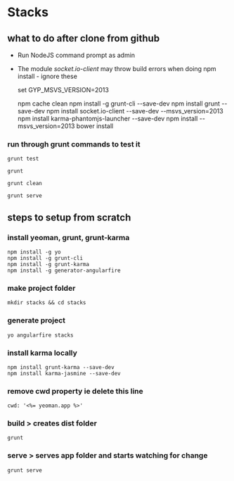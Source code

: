 # Stacks

## what to do after clone from github

- Run NodeJS command prompt as admin
- The module *socket.io-client* may throw build errors when doing npm install - ignore these

    set GYP_MSVS_VERSION=2013

    npm cache clean
    npm install -g grunt-cli --save-dev
    npm install grunt --save-dev
    npm install socket.io-client --save-dev --msvs_version=2013
    npm install karma-phantomjs-launcher --save-dev
    npm install --msvs_version=2013
    bower install

### run through grunt commands to test it

    grunt test

    grunt

    grunt clean

    grunt serve

## steps to setup from scratch

### install yeoman, grunt, grunt-karma

    npm install -g yo
    npm install -g grunt-cli
    npm install -g grunt-karma
    npm install -g generator-angularfire

### make project folder

    mkdir stacks && cd stacks

### generate project

    yo angularfire stacks

### install karma locally

    npm install grunt-karma --save-dev
    npm install karma-jasmine --save-dev

### remove cwd property ie delete this line

    cwd: '<%= yeoman.app %>'

### build > creates dist folder

    grunt

### serve > serves app folder and starts watching for change

    grunt serve
